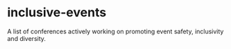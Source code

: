# inclusive-events
A list of conferences actively working on promoting event safety, inclusivity and diversity.
